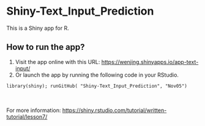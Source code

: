 # Shiny-Text_Input_Prediction
This is a Shiny app for R.

## How to run the app?

1. Visit the app online with this URL: https://wenjing.shinyapps.io/app-text-input/
2. Or launch the app by running the following code in your RStudio.

```
library(shiny); runGitHub( "Shiny-Text_Input_Prediction", "Nov05")
```


<br><br>
For more information: https://shiny.rstudio.com/tutorial/written-tutorial/lesson7/

